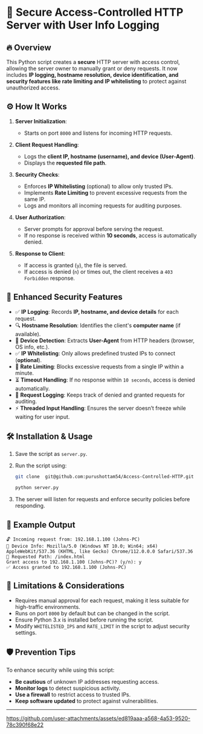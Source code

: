 # 🚀 Secure Access-Controlled HTTP Server with User Info Logging

## 🔥 Overview

This Python script creates a **secure** HTTP server with access control, allowing the server owner to manually grant or deny requests. It now includes **IP logging, hostname resolution, device identification, and security features like rate limiting and IP whitelisting** to protect against unauthorized access.

## ⚙️ How It Works

1. **Server Initialization**:
   - Starts on port `8000` and listens for incoming HTTP requests.

2. **Client Request Handling**:
   - Logs the **client IP, hostname (username), and device (User-Agent)**.
   - Displays the **requested file path**.

3. **Security Checks**:
   - Enforces **IP Whitelisting** (optional) to allow only trusted IPs.
   - Implements **Rate Limiting** to prevent excessive requests from the same IP.
   - Logs and monitors all incoming requests for auditing purposes.

4. **User Authorization**:
   - Server prompts for approval before serving the request.
   - If no response is received within **10 seconds**, access is automatically denied.

5. **Response to Client**:
   - If access is granted (`y`), the file is served.
   - If access is denied (`n`) or times out, the client receives a `403 Forbidden` response.

## 🔐 Enhanced Security Features

- ✅ **IP Logging**: Records **IP, hostname, and device details** for each request.
- 🔍 **Hostname Resolution**: Identifies the client's **computer name** (if available).
- 📱 **Device Detection**: Extracts **User-Agent** from HTTP headers (browser, OS info, etc.).
- ✅ **IP Whitelisting**: Only allows predefined trusted IPs to connect (**optional**).
- 🚨 **Rate Limiting**: Blocks excessive requests from a single IP within a minute.
- ⏳ **Timeout Handling**: If no response within `10 seconds`, access is denied automatically.
- 📜 **Request Logging**: Keeps track of denied and granted requests for auditing.
- ⚡ **Threaded Input Handling**: Ensures the server doesn’t freeze while waiting for user input.

## 🛠️ Installation & Usage

1. Save the script as `server.py`.
2. Run the script using:
   ```bash
   git clone  git@github.com:purushottam54/Access-Controlled-HTTP.git
   ```
   ```bash
   python server.py
   ```

3. The server will listen for requests and enforce security policies before responding.

## 🛑 Example Output

```
🔓 Incoming request from: 192.168.1.100 (Johns-PC)
📱 Device Info: Mozilla/5.0 (Windows NT 10.0; Win64; x64) AppleWebKit/537.36 (KHTML, like Gecko) Chrome/112.0.0.0 Safari/537.36
📄 Requested Path: /index.html
Grant access to 192.168.1.100 (Johns-PC)? (y/n): y
✅ Access granted to 192.168.1.100 (Johns-PC)
```

## 🛑 Limitations & Considerations

- Requires manual approval for each request, making it less suitable for high-traffic environments.
- Runs on port `8000` by default but can be changed in the script.
- Ensure Python 3.x is installed before running the script.
- Modify `WHITELISTED_IPS` and `RATE_LIMIT` in the script to adjust security settings.

## 🛡️ Prevention Tips

To enhance security while using this script:
- **Be cautious** of unknown IP addresses requesting access.
- **Monitor logs** to detect suspicious activity.
- **Use a firewall** to restrict access to trusted IPs.
- **Keep software updated** to protect against vulnerabilities.

---

https://github.com/user-attachments/assets/ed819aaa-a568-4a53-9520-78c390f68e22
